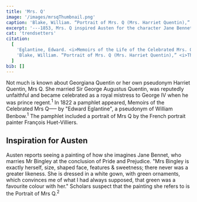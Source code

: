 ```yaml
---
title: 'Mrs. Q'
image: '/images/mrsqThumbnail.png'
caption: 'Blake, William. “Portrait of Mrs. Q (Mrs. Harriet Quentin),” The Morgan Library & Museum, 30 Dec. 2013.'
excerpt: '---1853, Mrs. Q inspired Austen for the character Jane Bennet in Pride and Prejudice'
cat: 'trendsetters'
citation:
  [
    'Eglantine, Edward. <i>Memoirs of the Life of the Celebrated Mrs. Q------.</i> 1822. Benbow, Printer and Publisher, at the Byron’s Head, Castle Street, Leicester Square, W. Benbow, 2012.',
    'Blake, William. “Portrait of Mrs. Q (Mrs. Harriet Quentin),” <i>The Morgan Library & Museum</i>, 30 Dec. 2013.',
  ]
bib: []
---
```


<!-- @format -->

Not much is known about Georgiana Quentin or her own pseudonym Harriet Quentin, Mrs Q.
She married Sir George Augustus Quentin, was reputedly unfaithful and became celebrated as a royal mistress to George IV when he was prince regent.<sup>1</sup> In 1822 a pamphlet appeared, Memoirs of the Celebrated Mrs Q—– by "Edward Eglantine", a pseudonym of William Benbow.<sup>1</sup> The pamphlet included a portrait of Mrs Q by the French portrait painter François Huet-Villiers.

## Inspiration for Austen

Austen reports seeing a painting of how she imagines Jane Bennet, who marries Mr Bingley at the conclusion of Pride and Prejudice. "Mrs Bingley is exactly herself, size, shaped face, features & sweetness; there never was a greater likeness. She is dressed in a white gown, with green ornaments, which convinces me of what I had always supposed, that green was a favourite colour with her." Scholars suspect that the painting she refers to is the Portrait of Mrs Q.<sup>2</sup>
